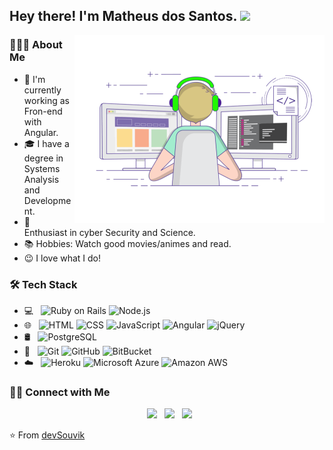 <h2> Hey there! I'm Matheus dos Santos. <img src="https://github.com/souvikguria98/souvikguria98/blob/master/Hi.gif" width="25"></h2>
<img align="right" alt="GIF" src="https://raw.githubusercontent.com/devSouvik/devSouvik/master/gif3.gif" width="400"/>

<h3> 👨🏻‍💻 About Me </h3>

- 💼 I'm currently working as Fron-end with Angular.
- 🎓 I have a degree in Systems Analysis and Development.
- 🧪 Enthusiast in cyber Security and Science.
- 📚 Hobbies: Watch good movies/animes and read.
- 😉 I love what I do!


<h3>🛠 Tech Stack</h3>

- 💻 &nbsp; 
  ![Ruby on Rails](https://img.shields.io/badge/-Ruby%20on%20Rails-333333?style=flat&logo=ruby-on-rails&logoColor=CC0000)
  ![Node.js](https://img.shields.io/badge/-Node.js-333333?style=flat&logo=node.js)  
- 🌐 &nbsp;
  ![HTML](https://img.shields.io/badge/-HTML-333333?style=flat&logo=HTML5)
  ![CSS](https://img.shields.io/badge/-CSS-333333?style=flat&logo=CSS3&logoColor=1572B6)
  ![JavaScript](https://img.shields.io/badge/-JavaScript-333333?style=flat&logo=javascript)
  ![Angular](https://img.shields.io/badge/-Angular-333333?style=flat&logo=angular&logoColor=DD0031)
  ![jQuery](https://img.shields.io/badge/-jQuery-333333?style=flat&logo=jquery&logoColor=78CFF5)
- 🛢 &nbsp;
    ![PostgreSQL](https://img.shields.io/badge/-PostgreSQL-333333?style=flat&logo=postgreSQL) 
- 🔧 &nbsp;
  ![Git](https://img.shields.io/badge/-Git-333333?style=flat&logo=git)
  ![GitHub](https://img.shields.io/badge/-GitHub-333333?style=flat&logo=github)
  ![BitBucket](https://img.shields.io/badge/-BitBucket-333333?style=flat&logo=bitbucket)
- ☁️ &nbsp;
  ![Heroku](https://img.shields.io/badge/-Heroku-333333?style=flat&logo=heroku)
  ![Microsoft Azure](https://img.shields.io/badge/-Microsoft%20Azure-333333?style=flat&logo=microsoft-azure)
  ![Amazon AWS](https://img.shields.io/badge/-Amazon%20AWS-333333?style=flat&logo=amazon-aws)

<h3> 🤝🏻 Connect with Me </h3>

<p align="center">
&nbsp; <a href="https://twitter.com/colon_matheus" target="_blank" rel="noopener noreferrer"><img src="https://img.icons8.com/plasticine/100/000000/twitter.png" width="50" /></a> 
&nbsp; <a href="https://www.linkedin.com/in/matheus-santos-536bba195/" target="_blank" rel="noopener noreferrer"><img src="https://img.icons8.com/plasticine/100/000000/linkedin.png" width="50" /></a>
&nbsp; <a href="mailto:matheussantos4@icloud.com" target="_blank" rel="noopener noreferrer"><img src="https://img.icons8.com/plasticine/100/000000/gmail.png"  width="50" /></a>
</p>


⭐️ From [devSouvik](https://github.com/devSouvik)
